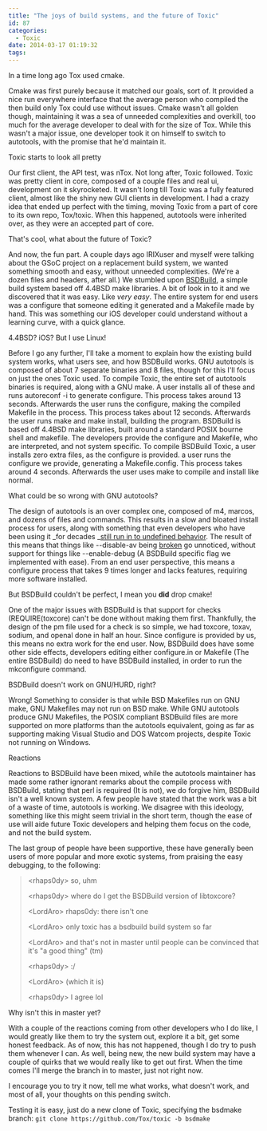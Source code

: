 ```yaml
---
title: "The joys of build systems, and the future of Toxic"
id: 87
categories:
  - Toxic
date: 2014-03-17 01:19:32
tags:
---
```


In a time long ago Tox used cmake.

Cmake was first purely because it matched our goals, sort of. It provided a nice run everywhere interface that the average person who compiled the then build only Tox could use without issues. Cmake wasn't all golden though, maintaining it was a sea of unneeded complexities and overkill, too much for the average developer to deal with for the size of Tox. While this wasn't a major issue, one developer took it on himself to switch to autotools, with the promise that he'd maintain it.

 Toxic starts to look all pretty

Our first client, the API test, was nTox. Not long after, Toxic followed. Toxic was pretty client in core, composed of a couple files and real ui, development on it skyrocketed. It wasn't long till Toxic was a fully featured client, almost like the shiny new GUI clients in development. I had a crazy idea that ended up perfect with the timing, moving Toxic from a part of core to its own repo, Tox/toxic. When this happened, autotools were inherited over, as they were an accepted part of core.

That's cool, what about the future of Toxic?

And now, the fun part. A couple days ago IRIXuser and myself were talking about the GSoC project on a replacement build system, we wanted something smooth and easy, without unneeded complexities. (We're a dozen files and headers, after all.) We stumbled upon [BSDBuild](http://hypertriton.com/bsdbuild/ "BSDBuild"), a simple build system based off 4.4BSD make libraries. A bit of look in to it and we discovered that it was easy. Like _very easy_. The entire system for end users was a configure that someone editing it generated and a Makefile made by hand. This was something our iOS developer could understand without a learning curve, with a quick glance.

4.4BSD? iOS? But I use Linux!

Before I go any further, I'll take a moment to explain how the existing build system works, what users see, and how BSDBuild works. GNU autotools is composed of about 7 separate binaries and 8 files, though for this I'll focus on just the ones Toxic used. To compile Toxic, the entire set of autotools binaries is required, along with a GNU make. A user installs all of these and runs autoreconf -i to generate configure. This process takes around 13 seconds. Afterwards the user runs the configure, making the compiled Makefile in the process. This process takes about 12 seconds. Afterwards the user runs make and make install, building the program. BSDBuild is based off 4.4BSD make libraries, built around a standard POSIX bourne shell and makefile. The developers provide the configure and Makefile, who are interpreted, and not system specific. To compile BSDBuild Toxic, a user installs zero extra files, as the configure is provided. a user runs the configure we provide, generating a Makefile.config. This process takes around 4 seconds. Afterwards the user uses make to compile and install like normal.

What could be so wrong with GNU autotools?

The design of autotools is an over complex one, composed of m4, marcos, and dozens of files and commands. This results in a slow and bloated install process for users, along with something that even developers who have been using it _for decades _[still run in to undefined behavior](http://esr.ibiblio.org/?p=1877 "still run in to undefined behavior."). The result of this means that things like --disable-av being [broken](https://github.com/Tox/toxic/pull/100) go unnoticed, without support for things like --enable-debug (A BSDBuild specific flag we implemented with ease). From an end user perspective, this means a configure process that takes 9 times longer and lacks features, requiring more software installed.

But BSDBuild couldn't be perfect, I mean you **did** drop cmake!

One of the major issues with BSDBuild is that support for checks (REQUIRE(toxcore) can't be done without making them first. Thankfully, the design of the pm file used for a check is so simple, we had toxcore, toxav, sodium, and openal done in half an hour. Since configure is provided by us, this means no extra work for the end user. Now, BSDBuild does have some other side effects, developers editing either configure.in or Makefile (The entire BSDBuild) do need to have BSDBuild installed, in order to run the mkconfigure command.

BSDBuild doesn't work on GNU/HURD, right?

Wrong! Something to consider is that while BSD Makefiles run on GNU make, GNU Makefiles may not run on BSD make. While GNU autotools produce GNU Makefiles, the POSIX compliant BSDBuild files are more supported on more platforms than the autotools equivalent, going as far as supporting making Visual Studio and DOS Watcom projects, despite Toxic not running on Windows.

Reactions

Reactions to BSDBuild have been mixed, while the autotools maintainer has made some rather ignorant remarks about the compile process with BSDBuild, stating that perl is required (It is not), we do forgive him, BSDBuild isn't a well known system. A few people have stated that the work was a bit of a waste of time, autotools is working. We disagree with this ideology, something like this might seem trivial in the short term, though the ease of use will aide future Toxic developers and helping them focus on the code, and not the build system.

The last group of people have been supportive, these have generally been users of more popular and more exotic systems, from praising the easy debugging, to the following:

> &lt;rhaps0dy&gt; so, uhm
> 
> &lt;rhaps0dy&gt; where do I get the BSDBuild version of libtoxcore?
> 
> &lt;LordAro&gt; rhaps0dy: there isn't one
> 
> &lt;LordAro&gt; only toxic has a bsdbuild build system so far
> 
> &lt;LordAro&gt; and that's not in master until people can be convinced that it's "a good thing" (tm)
> 
> &lt;rhaps0dy&gt; :/
> 
> &lt;LordAro&gt; (which it is)
> 
> &lt;rhaps0dy&gt; I agree lol

Why isn't this in master yet?

With a couple of the reactions coming from other developers who I do like, I would greatly like them to try the system out, explore it a bit, get some honest feedback. As of now, this has not happened, though I do try to push them whenever I can. As well, being new, the new build system may have a couple of quirks that we would really like to get out first. When the time comes I'll merge the branch in to master, just not right now.

I encourage you to try it now, tell me what works, what doesn't work, and most of all, your thoughts on this pending switch.

Testing it is easy, just do a new clone of Toxic, specifying the bsdmake branch: `git clone https://github.com/Tox/toxic -b bsdmake`
